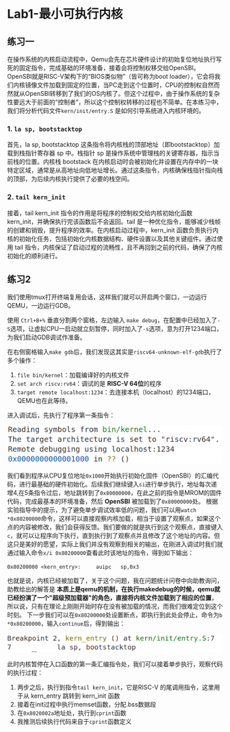 # Lab1-最小可执行内核
## 练习一
在操作系统的内核启动流程中，Qemu会先在芯片硬件设计的初始复位地址执行写死的固定指令，完成基础的环境准备，接着会将控制权移交给OpenSBI。OpenSBI就是RISC-V架构下的“BIOS类似物”（皆可称为boot loader），它会将我们内核镜像文件加载到固定的位置，当PC走到这个位置时，CPU的控制权自然而然就从OpenSBI转移到了我们的OS内核了。但这个过程中，由于操作系统的复杂性要远大于前面的“控制者”，所以这个控制权转移的过程也不简单。在本练习中，我们将分析代码文件`kern/init/entry.S` 是如何引导系统进入内核环境的。

### 1. `la sp, bootstacktop`
首先，la sp, bootstacktop 这条指令将内核栈的顶部地址（即bootstacktop）加载到栈指针寄存器 sp 中。栈指针 sp 是操作系统中管理栈的关键寄存器，指示当前栈的位置。内核栈 bootstack 在内核启动时会被初始化并设置在内存中的一块特定区域，通常是从高地址向低地址增长。通过这条指令，内核确保栈指针指向栈的顶部，为后续内核执行提供了必要的栈空间。

### 2. `tail kern_init`
接着，tail kern_init 指令的作用是将程序的控制权交给内核初始化函数 kern_init，并确保执行完该函数后不会返回。tail 是一种优化指令，能够减少栈帧的创建和销毁，提升程序的效率。在内核启动过程中，kern_init 函数负责执行内核的初始化任务，包括初始化内核数据结构、硬件设置以及其他关键组件。通过使用 tail 指令，内核保证了启动过程的流畅性，且不再回到之前的代码，确保了内核初始化的顺利进行。
## 练习2
我们使用tmux打开终端复用会话，这样我们就可以开启两个窗口，一边运行QEMU，一边运行GDB。

使用 `Ctrl+B+%` 垂直分割两个窗格，左边输入 `make debug`，在配置中已经加入了`-S`选项，让虚拟CPU一启动就立刻暂停，同时加入了`-s`选项，意为打开1234端口，为我们启动GDB调试作准备。

在右侧窗格输入`make gdb`后，我们发现这其实是`riscv64-unknown-elf-gdb`执行了多个操作：
1. `file bin/kernel`：加载编译好的内核文件
1. `set arch riscv:rv64`：调试的是 **RISC-V 64位**的程序
2. `target remote localhost:1234`：去连接本机（localhost）的1234端口，QEMU也在此等待。

进入调试后，先执行了程序第一条指令：

![alt text](figs/image.png)

我们看到程序从CPU复位地址`0x1000`开始执行初始化固件（OpenSBI）的汇编代码，进行最基础的硬件初始化。后续我们继续键入`si`进行单步执行，地址每次递增4,在5条指令过后，地址跳转到了`0x80000000`，在此之前的指令是MROM的固件代码，完成最基本的环境准备，然后 **OpenSBI** 被加载到了`0x80000000`处。
根据实验指导中的提示，为了避免单步调试效率低的问题，我们可以用`watch *0x80200000`命令，这样可以直接观察内核加载，相当于设置了观察点，如果这个点的内容被修改，我们会获得反馈。我们要做的就是执行到这个观察点，直接键入`c`，就可以让程序向下执行，直到执行到了观察点并且修改了这个地址的内容。但这只是美好的愿望，实际上我们并没有观察到相关的输出，在刚进入调试时我们就通过输入命令`x/i 0x80200000`查看此时该地址的指令，得到如下输出：

`0x80200000 <kern_entry>:     auipc   sp,0x3`

也就是说，内核已经被加载了，关于这个问题，我在问题统计问卷中向助教询问，助教给出的解答是 **本质上是qemu的机制，在执行makedebug的时候，qemu就已经扮演了一个"超级预加载器"的角色，直接将内核文件加载到了相应的位置**，所以说，只有在理论上刚刚开始时存在没有被加载的情况，而我们很难定位到这个时刻。
下一步我们可以在`0x80200000`处设置断点，即执行到此处会停止，命令为`b *0x80200000`，输入`continue`后，得到输出：

![alt text](figs/image2.png)

此时内核暂停在入口函数的第一条汇编指令处，我们可以接着单步执行，观察代码的执行过程：
1. 两步之后，执行到指令`tail kern_init`，它是RISC-V 的尾调用指令，这里用于从 kern_entry 跳转到 kern_init 函数
2. 接着在init过程中执行memset函数，分配.bss数据段
3. 在`0x8020002a`地址处，执行到`cprint`函数
4. 我推测后续执行代码来自于`cprint`函数定义